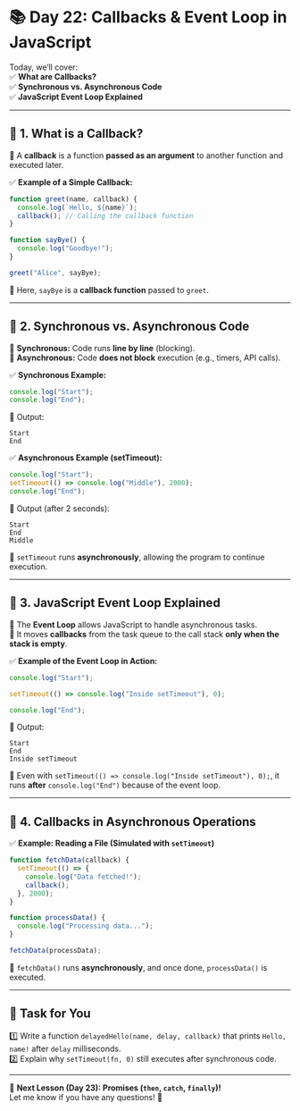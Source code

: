 # **📚 Day 22: Callbacks & Event Loop in JavaScript**  

Today, we’ll cover:  
✅ **What are Callbacks?**  
✅ **Synchronous vs. Asynchronous Code**  
✅ **JavaScript Event Loop Explained**  

---

## **🔹 1. What is a Callback?**  
📌 A **callback** is a function **passed as an argument** to another function and executed later.  

✅ **Example of a Simple Callback:**  
```js
function greet(name, callback) {
  console.log(`Hello, ${name}`);
  callback(); // Calling the callback function
}

function sayBye() {
  console.log("Goodbye!");
}

greet("Alice", sayBye);
```
🔹 Here, `sayBye` is a **callback function** passed to `greet`.  

---

## **🔹 2. Synchronous vs. Asynchronous Code**  
📌 **Synchronous:** Code runs **line by line** (blocking).  
📌 **Asynchronous:** Code **does not block** execution (e.g., timers, API calls).  

✅ **Synchronous Example:**  
```js
console.log("Start");
console.log("End"); 
```
🔹 Output:  
```
Start  
End  
```

✅ **Asynchronous Example (setTimeout):**  
```js
console.log("Start");
setTimeout(() => console.log("Middle"), 2000);
console.log("End");
```
🔹 Output (after 2 seconds):  
```
Start  
End  
Middle  
```
🚀 `setTimeout` runs **asynchronously**, allowing the program to continue execution.  

---

## **🔹 3. JavaScript Event Loop Explained**  
📌 The **Event Loop** allows JavaScript to handle asynchronous tasks.  
📌 It moves **callbacks** from the task queue to the call stack **only when the stack is empty**.  

✅ **Example of the Event Loop in Action:**  
```js
console.log("Start");

setTimeout(() => console.log("Inside setTimeout"), 0);

console.log("End");
```
🔹 Output:  
```
Start  
End  
Inside setTimeout  
```
🔹 Even with `setTimeout(() => console.log("Inside setTimeout"), 0);`, it runs **after** `console.log("End")` because of the event loop.  

---

## **🔹 4. Callbacks in Asynchronous Operations**  
✅ **Example: Reading a File (Simulated with `setTimeout`)**  
```js
function fetchData(callback) {
  setTimeout(() => {
    console.log("Data fetched!");
    callback();
  }, 2000);
}

function processData() {
  console.log("Processing data...");
}

fetchData(processData);
```
🔹 `fetchData()` runs **asynchronously**, and once done, `processData()` is executed.  

---

## **📝 Task for You**  
1️⃣ Write a function `delayedHello(name, delay, callback)` that prints `Hello, name!` after `delay` milliseconds.  
2️⃣ Explain why `setTimeout(fn, 0)` still executes after synchronous code.  

---

🎯 **Next Lesson (Day 23): Promises (`then`, `catch`, `finally`)!**  
Let me know if you have any questions! 🚀